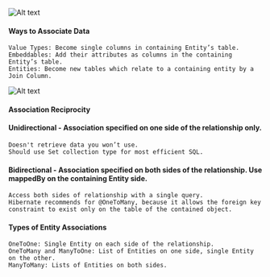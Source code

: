 ![Alt text](demo/src/main/java/Entitites/data/@Embeddable@IdClass.png?raw=true "Comparison of @Embeddable and @IdClass Composite Keys")

#### Ways to Associate Data

    Value Types: Become single columns in containing Entity’s table.
    Embeddables: Add their attributes as columns in the containing Entity’s table.
    Entities: Become new tables which relate to a containing entity by a Join Column.

![Alt text](demo/src/main/java/Entitites/data/OnetoOne.png?raw=true "OneToOne Data Contained in Parent Table")

#### Association Reciprocity

#### Unidirectional - Association specified on one side of the relationship only.

    Doesn't retrieve data you won’t use.
    Should use Set collection type for most efficient SQL.

#### Bidirectional - Association specified on both sides of the relationship. Use mappedBy on the containing Entity side.

    Access both sides of relationship with a single query.
    Hibernate recommends for @OneToMany, because it allows the foreign key constraint to exist only on the table of the contained object.

#### Types of Entity Associations

    OneToOne: Single Entity on each side of the relationship.
    OneToMany and ManyToOne: List of Entities on one side, single Entity on the other.
    ManyToMany: Lists of Entities on both sides.

